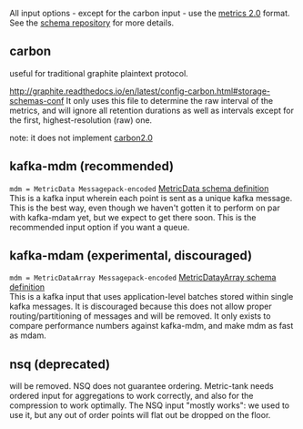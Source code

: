 All input options - except for the carbon input - use the [metrics 2.0](http://metrics20.org/) format.
See the [schema repository](https://github.com/raintank/schema) for more details.


## carbon
useful for traditional graphite plaintext protocol.

http://graphite.readthedocs.io/en/latest/config-carbon.html#storage-schemas-conf
It only uses this file to determine the raw interval of the metrics, and will ignore all retention durations
as well as intervals except for the first, highest-resolution (raw) one.


note: it does not implement [carbon2.0](http://metrics20.org/implementations/)



## kafka-mdm (recommended)

`mdm = MetricData Messagepack-encoded` [MetricData schema definition](https://github.com/raintank/schema/blob/master/metric.go#L20)  
This is a kafka input wherein each point is sent as a unique kafka message. This is the best way,
even though we haven't gotten it to perform on par with kafka-mdam yet, but we expect to get there soon.
This is the recommended input option if you want a queue.

## kafka-mdam (experimental, discouraged)

`mdm = MetricDataArray Messagepack-encoded` [MetricDatayArray schema definition](https://github.com/raintank/schema/blob/master/metric.go#L47)  
This is a kafka input that uses application-level batches stored within single kafka messages.
It is discouraged because this does not allow proper routing/partitioning of messages and will be removed.
It only exists to compare performance numbers against kafka-mdm, and make mdm as fast as mdam.


## nsq (deprecated)
will be removed. NSQ does not guarantee ordering. Metric-tank needs ordered input for aggregations to work correctly,
and also for the compression to work optimally. The NSQ input "mostly works": we used to use it, but any out of order points
will flat out be dropped on the floor.

